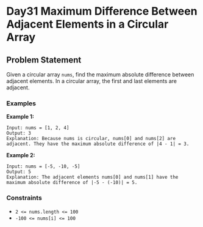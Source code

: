 # Day31 Maximum Difference Between Adjacent Elements in a Circular Array

## Problem Statement

Given a circular array `nums`, find the maximum absolute difference between adjacent elements. In a circular array, the first and last elements are adjacent.

### Examples

**Example 1:**
```
Input: nums = [1, 2, 4]
Output: 3
Explanation: Because nums is circular, nums[0] and nums[2] are adjacent. They have the maximum absolute difference of |4 - 1| = 3.
```

**Example 2:**
```
Input: nums = [-5, -10, -5]
Output: 5
Explanation: The adjacent elements nums[0] and nums[1] have the maximum absolute difference of |-5 - (-10)| = 5.
```

### Constraints
- `2 <= nums.length <= 100`
- `-100 <= nums[i] <= 100`
